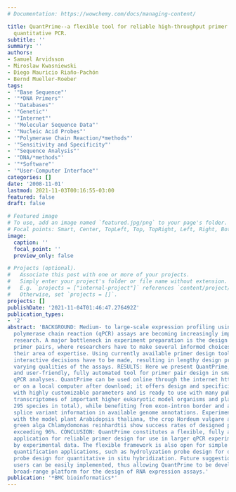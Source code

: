```yaml
---
# Documentation: https://wowchemy.com/docs/managing-content/

title: QuantPrime--a flexible tool for reliable high-throughput primer design for
  quantitative PCR.
subtitle: ''
summary: ''
authors:
- Samuel Arvidsson
- Miroslaw Kwasniewski
- Diego Mauricio Riaño-Pachón
- Bernd Mueller-Roeber
tags:
- '"Base Sequence"'
- '"*DNA Primers"'
- '"Databases"'
- '"Genetic"'
- '"Internet"'
- '"Molecular Sequence Data"'
- '"Nucleic Acid Probes"'
- '"Polymerase Chain Reaction/*methods"'
- '"Sensitivity and Specificity"'
- '"Sequence Analysis"'
- '"DNA/*methods"'
- '"*Software"'
- '"User-Computer Interface"'
categories: []
date: '2008-11-01'
lastmod: 2021-11-03T00:16:55-03:00
featured: false
draft: false

# Featured image
# To use, add an image named `featured.jpg/png` to your page's folder.
# Focal points: Smart, Center, TopLeft, Top, TopRight, Left, Right, BottomLeft, Bottom, BottomRight.
image:
  caption: ''
  focal_point: ''
  preview_only: false

# Projects (optional).
#   Associate this post with one or more of your projects.
#   Simply enter your project's folder or file name without extension.
#   E.g. `projects = ["internal-project"]` references `content/project/deep-learning/index.md`.
#   Otherwise, set `projects = []`.
projects: []
publishDate: '2021-11-04T01:46:47.276492Z'
publication_types:
- '2'
abstract: 'BACKGROUND: Medium- to large-scale expression profiling using quantitative
  polymerase chain reaction (qPCR) assays are becoming increasingly important in genomics
  research. A major bottleneck in experiment preparation is the design of specific
  primer pairs, where researchers have to make several informed choices, often outside
  their area of expertise. Using currently available primer design tools, several
  interactive decisions have to be made, resulting in lengthy design processes with
  varying qualities of the assays. RESULTS: Here we present QuantPrime, an intuitive
  and user-friendly, fully automated tool for primer pair design in small- to large-scale
  qPCR analyses. QuantPrime can be used online through the internet http://www.quantprime.de/
  or on a local computer after download; it offers design and specificity checking
  with highly customizable parameters and is ready to use with many publicly available
  transcriptomes of important higher eukaryotic model organisms and plant crops (currently
  295 species in total), while benefiting from exon-intron border and alternative
  splice variant information in available genome annotations. Experimental results
  with the model plant Arabidopsis thaliana, the crop Hordeum vulgare and the model
  green alga Chlamydomonas reinhardtii show success rates of designed primer pairs
  exceeding 96%. CONCLUSION: QuantPrime constitutes a flexible, fully automated web
  application for reliable primer design for use in larger qPCR experiments, as proven
  by experimental data. The flexible framework is also open for simple use in other
  quantification applications, such as hydrolyzation probe design for qPCR and oligonucleotide
  probe design for quantitative in situ hybridization. Future suggestions made by
  users can be easily implemented, thus allowing QuantPrime to be developed into a
  broad-range platform for the design of RNA expression assays.'
publication: '*BMC bioinformatics*'
---
```


